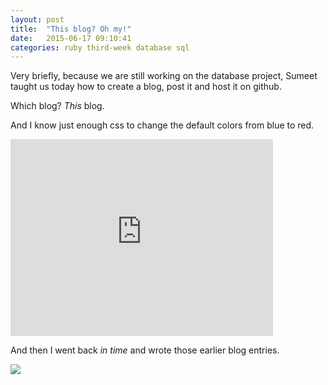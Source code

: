 ```yaml
---
layout: post
title:  "This blog? Oh my!"
date:   2015-06-17 09:10:41
categories: ruby third-week database sql
---
```


Very briefly, because we are still working on the database project, Sumeet taught us today how to create a blog, post it and host it on github.

Which blog? _This_ blog.

And I know just enough css to change the default colors from blue to red.

<iframe width="420" height="315" src="https://media3.giphy.com/media/hkik4ac9sSqaY/200.gif" frameborder="0" style="text-align: center"></iframe>

And then I went back _in time_ and wrote those earlier blog entries.

<img src="https://encrypted-tbn0.gstatic.com/images?q=tbn:ANd9GcTTzUT9ffiABzpLJ0XdvzxZGXvRnRw-eK_VT2KOCggBpjejtaJO8Q" style="text-align: center">